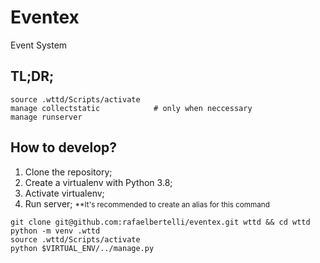 # Eventex

Event System

## TL;DR;

```console
source .wttd/Scripts/activate
manage collectstatic            # only when neccessary
manage runserver
```

## How to develop?

1. Clone the repository;
2. Create a virtualenv with Python 3.8;
3. Activate virtualenv;
4. Run server; <small>**It's recommended to create an alias for this command</small>

```console
git clone git@github.com:rafaelbertelli/eventex.git wttd && cd wttd
python -m venv .wttd
source .wttd/Scripts/activate
python $VIRTUAL_ENV/../manage.py
```
